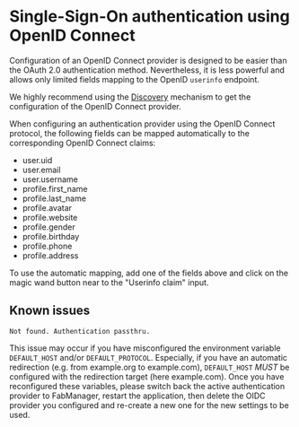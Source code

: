 # Single-Sign-On authentication using OpenID Connect

Configuration of an OpenID Connect provider is designed to be easier than the OAuth 2.0 authentication method.
Nevertheless, it is less powerful and allows only limited fields mapping to the OpenID `userinfo` endpoint.

We highly recommend using the [Discovery](https://openid.net/specs/openid-connect-discovery-1_0.html) mechanism to get the configuration of the OpenID Connect provider.

When configuring an authentication provider using the OpenID Connect protocol, the following fields can be mapped automatically
to the corresponding OpenID Connect claims:

- user.uid
- user.email
- user.username
- profile.first_name
- profile.last_name
- profile.avatar
- profile.website
- profile.gender
- profile.birthday
- profile.phone
- profile.address

To use the automatic mapping, add one of the fields above and click on the magic wand button near to the "Userinfo claim" input.

## Known issues

```
Not found. Authentication passthru.
```
This issue may occur if you have misconfigured the environment variable `DEFAULT_HOST` and/or `DEFAULT_PROTOCOL`.
Especially, if you have an automatic redirection (e.g. from example.org to example.com), `DEFAULT_HOST` *MUST* be configured with the redirection target (here example.com).
Once you have reconfigured these variables, please switch back the active authentication provider to FabManager, restart the application, then delete the OIDC provider you configured and re-create a new one for the new settings to be used.
